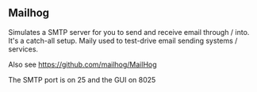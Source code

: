 ## Mailhog

Simulates a SMTP server for you to send and receive email through / into. It's a catch-all setup.
Maily used to test-drive email sending systems / services.

Also see https://github.com/mailhog/MailHog

The SMTP port is on 25 and the GUI on 8025